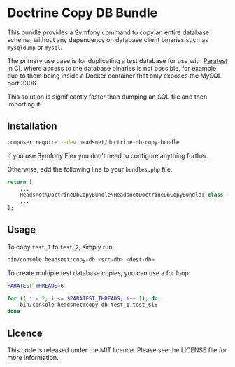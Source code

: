 Doctrine Copy DB Bundle
====

This bundle provides a Symfony command to copy an entire database schema, without any dependency on 
database client binaries such as `mysqldump` or `mysql`.

The primary use case is for duplicating a test database for use with [Paratest](https://github.com/paratestphp/paratest) 
in CI, where access to the database binaries is not possible, for example due to them being inside a Docker 
container that only exposes the MySQL port 3306.

This solution is significantly faster than dumping an SQL file and then importing it.

## Installation

```bash
composer require --dev headsnet/doctrine-db-copy-bundle
```

If you use Symfony Flex you don't need to configure anything further. 

Otherwise, add the following line to your `bundles.php` file:

```php
return [
    ...
    Headsnet\DoctrineDbCopyBundle\HeadsnetDoctrineDbCopyBundle::class => ['dev' => true, 'test' => true],
    ...
];    
```

## Usage

To copy `test_1` to `test_2`, simply run:

```bash
bin/console headsnet:copy-db <src-db> <dest-db>
```

To create multiple test database copies, you can use a for loop:

```bash
PARATEST_THREADS=6

for (( i = 2; i <= $PARATEST_THREADS; i++ )); do
    bin/console headsnet:copy-db test_1 test_$i;
done
```

## Licence

This code is released under the MIT licence. Please see the LICENSE file for more information.
